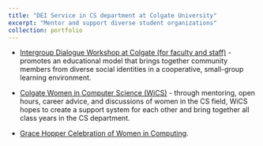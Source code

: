 ```yaml
---
title: "DEI Service in CS department at Colgate University"
excerpt: "Mentor and support diverse student organizations"
collection: portfolio
---
```


- [Intergroup Dialogue Workshop at Colgate (for faculty and staff)](https://www.colgate.edu/about/campus-services-and-resources/intergroup-dialogue) - promotes an educational model that brings together community members from diverse social identities in a cooperative, small-group learning environment.

- [Colgate Women in Computer Science (WiCS)](https://colgate-wics.github.io/) - through mentoring, open hours, career advice, and discussions of women in the CS field, WiCS hopes to create a support system for each other and bring together all class years in the CS department.


- [Grace Hopper Celebration of Women in Computing](https://ghc.anitab.org/).
